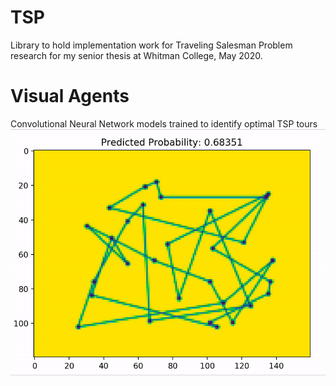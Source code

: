 # TSP
Library to hold implementation work for Traveling Salesman Problem research for my senior thesis at Whitman College, May 2020.


# Visual Agents
Convolutional Neural Network models trained to identify optimal TSP tours
![](TSP_NVA.gif)
